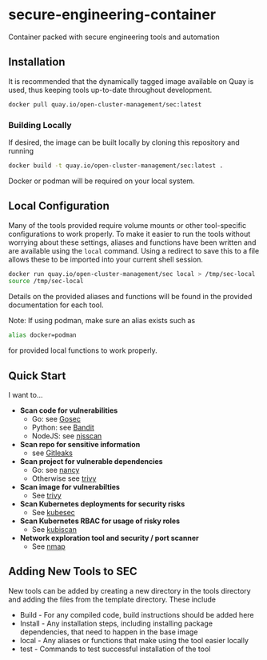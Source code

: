 # secure-engineering-container
Container packed with secure engineering tools and automation

## Installation
It is recommended that the dynamically tagged image available on Quay is used, thus keeping tools up-to-date throughout development.
```bash
docker pull quay.io/open-cluster-management/sec:latest
```

### Building Locally
If desired, the image can be built locally by cloning this repository and running
```bash
docker build -t quay.io/open-cluster-management/sec:latest .
```
Docker or podman will be required on your local system.

## Local Configuration

Many of the tools provided require volume mounts or other tool-specific configurations to work properly. To make it easier to run the tools without worrying about these settings, aliases and functions have been written and are available using the `local` command. Using a redirect to save this to a file allows these to be imported into your current shell session.

```bash
docker run quay.io/open-cluster-management/sec local > /tmp/sec-local
source /tmp/sec-local
```

Details on the provided aliases and functions will be found in the provided documentation for each tool.

Note: If using podman, make sure an alias exists such as
```bash
alias docker=podman
```
for provided local functions to work properly. 

## Quick Start
I want to...
    
- **Scan code for vulnerabilities**
    - Go: see [Gosec](tools/gosec/README.md)
    - Python: see [Bandit](tools/bandit/README.md)
    - NodeJS: see [njsscan](tools/njsscan/README.md)
- **Scan repo for sensitive information**
    - see [Gitleaks](tools/gitleaks/README.md)
- **Scan project for vulnerable dependencies**
    - Go: see [nancy](tools/nancy/README.md)
    - Otherwise see [trivy](tools/trivy/README.md)
- **Scan image for vulnerabilties**
    - See [trivy](tools/trivy/README.md)
- **Scan Kubernetes deployments for security risks**
    - See [kubesec](tools/kubesec/README.md)
- **Scan Kubernetes RBAC for usage of risky roles**
    - See [kubiscan](tools/kubiscan/README.md)
- **Network exploration tool and security / port scanner**
    - See [nmap](tools/nmap/README.md)


## Adding New Tools to SEC
New tools can be added by creating a new directory in the tools directory and adding the files from the template directory. These include
- Build - For any compiled code, build instructions should be added here
- Install - Any installation steps, including installing package dependencies, that need to happen in the base image
- local - Any aliases or functions that make using the tool easier locally
- test - Commands to test successful installation of the tool
